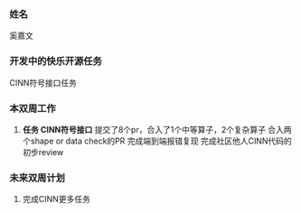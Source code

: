 ### 姓名

奚嘉文

### 开发中的快乐开源任务

CINN符号接口任务


### 本双周工作

1. **任务 CINN符号接口**
    提交了8个pr，合入了1个中等算子，2个复杂算子
    合入两个shape or data check的PR
    完成端到端报错复现
    完成社区他人CINN代码的初步review
  


### 未来双周计划
1. 完成CINN更多任务